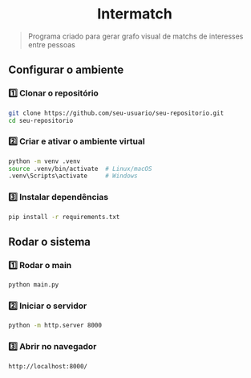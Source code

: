 <h1 align="center">Intermatch</h1>

> Programa criado para gerar grafo visual de matchs de interesses entre pessoas

## **Configurar o ambiente** 

### **1️⃣ Clonar o repositório**  
```sh
git clone https://github.com/seu-usuario/seu-repositorio.git
cd seu-repositorio
```

### **2️⃣ Criar e ativar o ambiente virtual**  
```sh
python -m venv .venv
source .venv/bin/activate  # Linux/macOS
.venv\Scripts\activate     # Windows
```

### **3️⃣ Instalar dependências**  
```sh
pip install -r requirements.txt
```

## **Rodar o sistema**  

### **1️⃣ Rodar o main**  
```sh
python main.py
```

### **2️⃣ Iniciar o servidor**  
```sh
python -m http.server 8000
```

### **3️⃣ Abrir no navegador**  
```sh
http://localhost:8000/
```